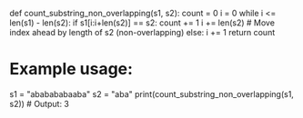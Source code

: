 def count_substring_non_overlapping(s1, s2):
    count = 0
    i = 0
    while i <= len(s1) - len(s2):
        if s1[i:i+len(s2)] == s2:
            count += 1
            i += len(s2)  # Move index ahead by length of s2 (non-overlapping)
        else:
            i += 1
    return count

# Example usage:
s1 = "ababababaaba"
s2 = "aba"
print(count_substring_non_overlapping(s1, s2))  # Output: 3
